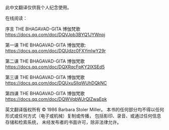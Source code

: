 此中文翻译仅供我个人纪念使用。

在线阅读：

序言 THE BHAGAVAD-GITA 博伽梵歌
https://docs.qq.com/doc/DQVJpb3BYQ1JYWnpj 

第一课 THE BHAGAVAD-GITA 博伽梵歌:
https://docs.qq.com/doc/DQUdzc0FXYmlwY29r

第二课 THE BHAGAVAD-GITA 博伽梵歌
https://docs.qq.com/doc/DQXRqcFpKY2lXSEd5

第三课 THE BHAGAVAD-GITA 博伽梵歌
https://docs.qq.com/doc/DQUxuSllqWUhDQkNC

第四课 THE BHAGAVAD-GITA 博伽梵歌
https://docs.qq.com/doc/DQWVqbWJrQlZwaEpk


英文翻译版权所有 © 1986 Barbara Stoler Miller。
本书的任何部分均不得以任何形式或任何方式（电子或机械）复制或传播，
包括影印、录音、或通过任何信息存储和检索系统，
未经发布者的书面许可，除非法律允许。
